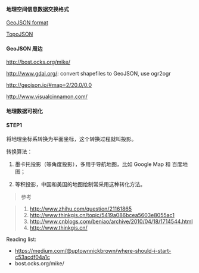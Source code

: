 #### 地理空间信息数据交换格式

[GeoJSON format](http://geojson.org/geojson-spec.html)

[TopoJSON](https://github.com/mbostock/topojson)

#### GeoJSON 周边

http://bost.ocks.org/mike/

http://www.gdal.org/: convert shapefiles to GeoJSON, use ogr2ogr

http://geojson.io/#map=2/20.0/0.0

http://www.visualcinnamon.com/

#### 地理数据可视化

#### STEP1

将地理坐标系转换为平面坐标，这个转换过程就叫投影。

转换算法：

1. 墨卡托投影（等角度投影），多用于导航地图，比如 Google Map 和 百度地图；

2. 等积投影，中国和美国的地图绘制常采用这种转化方法。

> 参考

> 1. http://www.zhihu.com/question/21161865
> 2. http://www.thinkgis.cn/topic/5419a086bcea5603e8055ac1
> 3. http://www.cnblogs.com/beniao/archive/2010/04/18/1714544.html
> 4. http://www.thinkgis.cn/

Reading list:
- https://medium.com/@uptownnickbrown/where-should-i-start-c53acdf04a1c
- bost.ocks.org/mike/
